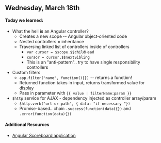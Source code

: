 ## Wednesday, March 18th

#### Today we learned:

* What the hell **is** an Angular controller?
    * Creates a new scope -- Angular object-oriented code
    * Nested controllers = inheritance
    * Traversing linked list of controllers inside of controllers
        * `var cursor = $scope.$$childHead`
        * `cursor = cursor.$$nextSibling`
        * This is an "anti-pattern".. try to have single responsibility controllers
* Custom filters
    * `app.filter("name", function(){})` -- returns a function!
    * Returned function takes in input, returns transformed value for display
    * Pass in parameter with `{{ value | filterName:param }}`
* `$http` service for AJAX - dependency injected as controller array/param
    * `$http.verb("url or path", { data: "if necessary "})`
    * Promise-based.. chain `.success(function(data){})` and `.error(function(data){})`

#### Additional Resources

* [Angular Scoreboard application](https://github.com/TIY-DC-FEE-Jan-2015/angular-scoreboard)
